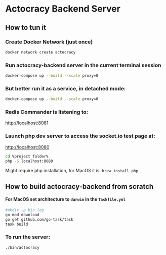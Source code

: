 # Actocracy Backend Server

## How to tun it

### Create Docker Network (just once)

```bash
docker network create actocracy
```

### Run actocracy-backend server in the current terminal session

```bash
docker-compose up --build --scale proxy=0
```

### But better run it as a service, in detached mode:

```bash
docker-compose up --build --scale proxy=0
```

### Redis Commander is listening to:

[http://localhost:8081](http://localhost:8081)

### Launch php dev server to access the socket.io test page at:

[http://localhost:8080](http://localhost:8080)

```bash
cd %project folder%
php -S localhost:8080
```

Might require php installation, for MacOS it is: ```brew install php```

## How to build actocracy-backend from scratch

#### For MacOS set architecture to `darwin` in the `Taskfile.yml`

```bash
#mkdir -p bin log
go mod download
go get github.com/go-task/task
task build
```

### To run the server:

```bash
./bin/actocracy
```
